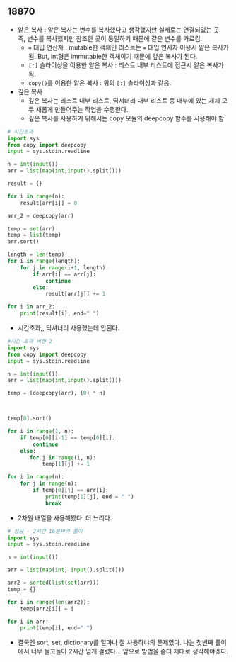 ## 18870

- 얕은 복사 : 얕은 복사는 변수를 복사했다고 생각했지만 실제로는 연결되있는 곳. 즉, 변수를 복사했지만 참조한 곳이 동일하기 때문에 같은 변수를 가르킴.
  - `=` 대입 연산자 : mutable한 객체인 리스트는 `=` 대입 연사자 이용시 얕은 복사가 됨. But, int형은 immutable한 객체이기 때문에 깊은 복사가 된다.
  - `[:]` 슬라이싱을 이용한 얕은 복사 : 리스트 내부 리스트에 접근시 얕은 복사가 됨.
  - `copy()`를 이용한 얕은 복사 : 위의 `[:]` 슬라이싱과 같음.
- 깊은 복사
  - 깊은 복사는 리스트 내부 리스트, 딕셔너리 내부 리스트 등 내부에 있는 개체 모두 새롭게 만들어주는 작업을 수행한다.
  - 깊은 복사를 사용하기 위해서는 copy 모듈의 deepcopy 함수를 사용해야 함.

```python
# 시간초과
import sys
from copy import deepcopy
input = sys.stdin.readline

n = int(input())
arr = list(map(int,input().split()))

result = {}

for i in range(n):
    result[arr[i]] = 0

arr_2 = deepcopy(arr)

temp = set(arr)
temp = list(temp)
arr.sort()

length = len(temp)
for i in range(length):
    for j in range(i+1, length):
        if arr[i] == arr[j]:
            continue
        else:
            result[arr[j]] += 1

for i in arr_2:
    print(result[i], end=" ")

```

- 시간초과,, 딕셔너리 사용했는데 안된다.

```python
#시간 초과 버전 2
import sys
from copy import deepcopy
input = sys.stdin.readline

n = int(input())
arr = list(map(int,input().split()))

temp = [deepcopy(arr), [0] * n]



temp[0].sort()

for i in range(1, n):
    if temp[0][i-1] == temp[0][i]:
        continue
    else:
       for j in range(i, n):
           temp[1][j] += 1

for i in range(n):
    for j in range(n):
        if temp[0][j] == arr[i]:
            print(temp[1][j], end = " ")
            break
```

- 2차원 배열을 사용해봤다. 더 느리다.

```python
# 성공 - 2시간 16분짜리 풀이
import sys
input = sys.stdin.readline

n = int(input())

arr = list(map(int, input().split()))

arr2 = sorted(list(set(arr)))
temp = {}

for i in range(len(arr2)):
    temp[arr2[i]] = i

for i in arr:
    print(temp[i], end=" ")
```

- 결국엔 sort, set, dictionary를 얼마나 잘 사용하냐의 문제였다. 나는 첫번째 풀이에서 너무 돌고돌아 2시간 넘게 걸렸다... 앞으로 방법을 좀더 제대로 생각해야겠다.
